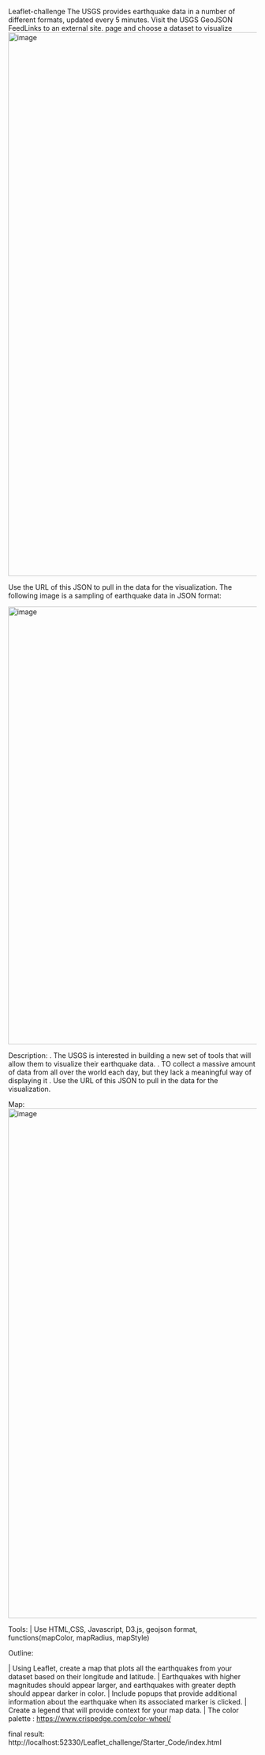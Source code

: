  Leaflet-challenge
 The USGS provides earthquake data in a number of different formats, updated every 5 minutes. Visit the USGS GeoJSON FeedLinks to an external site. page and choose a dataset to visualize
<img width="1102" alt="image" src="https://github.com/stargily2017/Leaflet-challenge/assets/117419179/984663d6-0831-4c8f-acc8-bab3bd3b06c9">

Use the URL of this JSON to pull in the data for the visualization. The following image is a sampling of earthquake data in JSON format:

<img width="887" alt="image" src="https://github.com/stargily2017/Leaflet-challenge/assets/117419179/4169a7d7-25e8-48e1-8be7-6e5e655585fa">

Description:
. The USGS is interested in building a new set of tools that will allow them to visualize their earthquake data.
. TO collect a massive amount of data from all over the world each day, but they lack a meaningful way of displaying it
. Use the URL of this JSON to pull in the data for the visualization.

Map:
<img width="1033" alt="image" src="https://github.com/stargily2017/Leaflet-challenge/assets/117419179/66330d80-d4d3-40e9-93be-12e299745f62">

Tools:
| Use HTML,CSS, Javascript, D3.js, geojson format, functions(mapColor, mapRadius, mapStyle)

Outline:

| Using Leaflet, create a map that plots all the earthquakes from your dataset based on their longitude and latitude.
| Earthquakes with higher magnitudes should appear larger, and earthquakes with greater depth should appear darker in color.
| Include popups that provide additional information about the earthquake when its associated marker is clicked.
| Create a legend that will provide context for your map data.
| The color palette :
https://www.crispedge.com/color-wheel/

final result:
http://localhost:52330/Leaflet_challenge/Starter_Code/index.html
